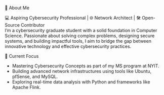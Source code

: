 👋 About Me  

💻 Aspiring Cybersecurity Professional | 🌐 Network Architect | 🛠️ Open-Source Contributor  
I’m a cybersecurity graduate student with a solid foundation in Computer Science. Passionate about solving complex problems, designing secure systems, and building impactful tools, I aim to bridge the gap between innovative technology and effective cybersecurity practices.  


🚀 Current Focus  
- Mastering Cybersecurity Concepts as part of my MS program at NYIT.  
- Building advanced network infrastructures using tools like Ubuntu, pfSense, and MySQL.  
- Exploring real-time data analysis with Python and frameworks like Apache Flink.  
